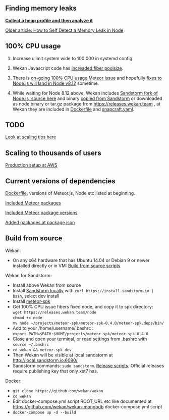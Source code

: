 ## Finding memory leaks

**[Collect a heap profile and then analyze it](https://github.com/v8/sampling-heap-profiler)**

[Older article: How to Self Detect a Memory Leak in Node](https://www.nearform.com/blog/self-detect-memory-leak-node/)

## 100% CPU usage

1) Increase ulimit system wide to 100 000 in systemd config.

2) Wekan Javascript code has [increaded fiber poolsize](https://github.com/wekan/wekan/blob/devel/server/authentication.js#L5-L9).

3) There is [on-going 100% CPU usage Meteor issue](https://github.com/meteor/meteor/issues/9796#issuecomment-400079380) and hopefully [fixes to Node.js will land in Node v8.12](https://github.com/nodejs/node/pull/21593#issuecomment-403636667) sometime.

3) While waiting for Node 8.12 above, Wekan includes [Sandstorm fork of Node.js, source here](https://github.com/sandstorm-io/node/commits/sandstorm) and binary [copied from Sandstorm](https://github.com/wekan/wekan-mongodb/issues/2#issuecomment-381453161) or downloaded as node binary or tar.gz package from https://releases.wekan.team , at Wekan they are included in [Dockerfile](https://github.com/wekan/wekan/blob/devel/Dockerfile) and [snapcraft.yaml](https://github.com/wekan/wekan/blob/devel/snapcraft.yaml). 

## TODO

[Look at scaling tips here](https://github.com/meteor/meteor/issues/9796#issuecomment-411373831)

## Scaling to thousands of users

[Production setup at AWS](https://github.com/wekan/wekan/wiki/AWS)

## Current versions of dependencies

[Dockerfile](https://github.com/wekan/wekan/blob/devel/Dockerfile), versions of Meteor.js, Node etc listed at beginning.

[Included Meteor packages](https://github.com/wekan/wekan/blob/devel/.meteor/packages)

[Included Meteor package versions](https://github.com/wekan/wekan/blob/devel/.meteor/versions)

[Added packages at package.json](https://github.com/wekan/wekan/blob/devel/package.json)

## Build from source

Wekan:
- On any x64 hardware that has Ubuntu 14.04 or Debian 9 or newer installed directly or in VM:
[Build from source scripts](https://github.com/wekan/wekan-maintainer/tree/master/virtualbox)

Wekan for Sandstorm:
- Install above Wekan from source
- Install [Sandstorm locally](https://sandstorm.io/install) with `curl https://install.sandstorm.io | bash`, select dev install
- Install [meteor-spk](https://github.com/sandstorm-io/meteor-spk)
- Get 100% CPU issue fibers fixed node, and copy it to spk directory:<br />
`wget https://releases.wekan.team/node`<br />
`chmod +x node`<br />
`mv node ~/projects/meteor-spk/meteor-spk-0.4.0/meteor-spk.deps/bin/`
- Add to your /home/username/.bashrc : <br /> `export PATH=$PATH:$HOME/projects/meteor-spk/meteor-spk-0.4.0`
- Close and open your terminal, or read settings from .bashrc with<br />`source ~/.bashrc`
- `cd wekan && meteor-spk dev`
- Then Wekan will be visible at local sandstorm at http://local.sandstorm.io:6080/
- Sandstorm commands: `sudo sandstorm`. [Release scripts](https://github.com/wekan/wekan-maintainer/tree/master/releases). Official releases require publishing key that only xet7 has.

Docker:
- `git clone https://github.com/wekan/wekan`
- `cd wekan`
- Edit docker-compose.yml script ROOT_URL etc like documented at https://github.com/wekan/wekan-mongodb docker-compose.yml script
- `docker-compose up -d --build`
